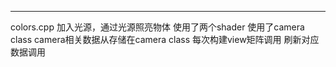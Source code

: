 ***
colors.cpp
加入光源，通过光源照亮物体
使用了两个shader
使用了camera class
camera相关数据从存储在camera class
每次构建view矩阵调用
刷新对应数据调用
